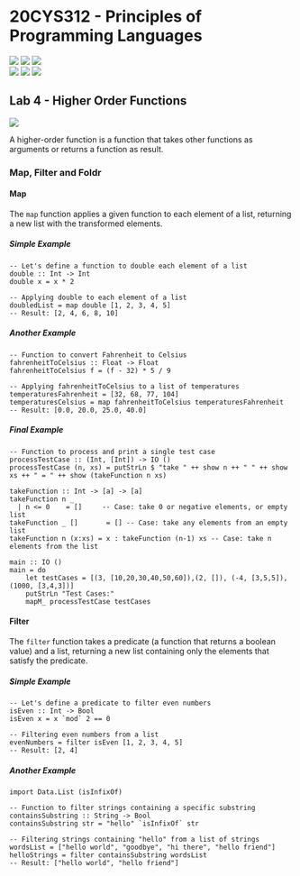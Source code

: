 # 20CYS312 - Principles of Programming Languages
![](https://img.shields.io/badge/Batch-21CYS-lightgreen) ![](https://img.shields.io/badge/UG-blue) ![](https://img.shields.io/badge/Subject-PPL-blue) <br/>
![](https://img.shields.io/badge/Lecture-2-orange) ![](https://img.shields.io/badge/Practical-3-orange) ![](https://img.shields.io/badge/Credits-3-orange)

## Lab 4 - Higher Order Functions 
![](https://img.shields.io/badge/-27th_Feb-orange)

A higher-order function is a function that takes other functions as arguments or returns a function as result.

### Map, Filter and Foldr

#### Map
 The `map` function applies a given function to each element of a list, returning a new list with the transformed elements.
 
##### Simple Example
```
-- Let's define a function to double each element of a list
double :: Int -> Int
double x = x * 2

-- Applying double to each element of a list
doubledList = map double [1, 2, 3, 4, 5]
-- Result: [2, 4, 6, 8, 10]
```

##### Another Example
```
-- Function to convert Fahrenheit to Celsius
fahrenheitToCelsius :: Float -> Float
fahrenheitToCelsius f = (f - 32) * 5 / 9

-- Applying fahrenheitToCelsius to a list of temperatures
temperaturesFahrenheit = [32, 68, 77, 104]
temperaturesCelsius = map fahrenheitToCelsius temperaturesFahrenheit
-- Result: [0.0, 20.0, 25.0, 40.0]
```

##### Final Example
```
-- Function to process and print a single test case
processTestCase :: (Int, [Int]) -> IO ()
processTestCase (n, xs) = putStrLn $ "take " ++ show n ++ " " ++ show xs ++ " = " ++ show (takeFunction n xs)

takeFunction :: Int -> [a] -> [a]
takeFunction n _
  | n <= 0    = []     -- Case: take 0 or negative elements, or empty list
takeFunction _ []       = [] -- Case: take any elements from an empty list
takeFunction n (x:xs) = x : takeFunction (n-1) xs -- Case: take n elements from the list

main :: IO ()
main = do
    let testCases = [(3, [10,20,30,40,50,60]),(2, []), (-4, [3,5,5]), (1000, [3,4,3])]
    putStrLn "Test Cases:"
    mapM_ processTestCase testCases
```

#### Filter
The `filter` function takes a predicate (a function that returns a boolean value) and a list, returning a new list containing only the elements that satisfy the predicate.

##### Simple Example
```
-- Let's define a predicate to filter even numbers
isEven :: Int -> Bool
isEven x = x `mod` 2 == 0

-- Filtering even numbers from a list
evenNumbers = filter isEven [1, 2, 3, 4, 5]
-- Result: [2, 4]
```

##### Another Example
```
import Data.List (isInfixOf)

-- Function to filter strings containing a specific substring
containsSubstring :: String -> Bool
containsSubstring str = "hello" `isInfixOf` str

-- Filtering strings containing "hello" from a list of strings
wordsList = ["hello world", "goodbye", "hi there", "hello friend"]
helloStrings = filter containsSubstring wordsList
-- Result: ["hello world", "hello friend"]
```
